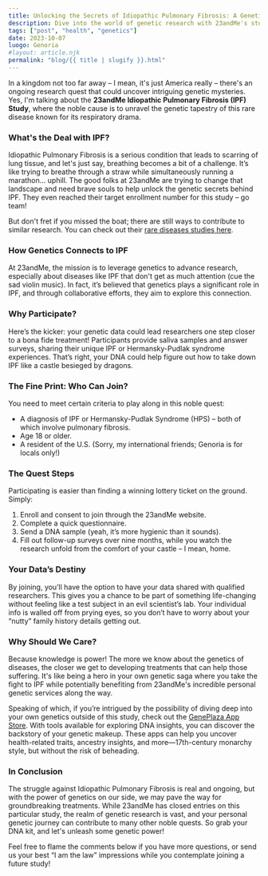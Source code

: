 ```yaml
---
title: Unlocking the Secrets of Idiopathic Pulmonary Fibrosis: A Genetic Exploration
description: Dive into the world of genetic research with 23andMe's study on Idiopathic Pulmonary Fibrosis (IPF) and discover how your DNA can change lives.
tags: ["post", "health", "genetics"]
date: 2023-10-07
luogo: Genoria
#layout: article.njk
permalink: "blog/{{ title | slugify }}.html"
---
```


In a kingdom not too far away – I mean, it's just America really – there's an ongoing research quest that could uncover intriguing genetic mysteries. Yes, I'm talking about the **23andMe Idiopathic Pulmonary Fibrosis (IPF) Study**, where the noble cause is to unravel the genetic tapestry of this rare disease known for its respiratory drama.

### What's the Deal with IPF?

Idiopathic Pulmonary Fibrosis is a serious condition that leads to scarring of lung tissue, and let's just say, breathing becomes a bit of a challenge. It’s like trying to breathe through a straw while simultaneously running a marathon... uphill. The good folks at 23andMe are trying to change that landscape and need brave souls to help unlock the genetic secrets behind IPF. They even reached their target enrollment number for this study – go team!

But don't fret if you missed the boat; there are still ways to contribute to similar research. You can check out their [rare diseases studies here](https://www.23andme.com/rare-disease-research-study/). 

### How Genetics Connects to IPF

At 23andMe, the mission is to leverage genetics to advance research, especially about diseases like IPF that don't get as much attention (cue the sad violin music). In fact, it’s believed that genetics plays a significant role in IPF, and through collaborative efforts, they aim to explore this connection.

### Why Participate?

Here’s the kicker: your genetic data could lead researchers one step closer to a bona fide treatment! Participants provide saliva samples and answer surveys, sharing their unique IPF or Hermansky-Pudlak syndrome experiences. That’s right, your DNA could help figure out how to take down IPF like a castle besieged by dragons. 

### The Fine Print: Who Can Join?

You need to meet certain criteria to play along in this noble quest:

- A diagnosis of IPF or Hermansky-Pudlak Syndrome (HPS) – both of which involve pulmonary fibrosis.
- Age 18 or older.
- A resident of the U.S. (Sorry, my international friends; Genoria is for locals only!)

### The Quest Steps

Participating is easier than finding a winning lottery ticket on the ground. Simply:
1. Enroll and consent to join through the 23andMe website.
2. Complete a quick questionnaire.
3. Send a DNA sample (yeah, it’s more hygienic than it sounds).
4. Fill out follow-up surveys over nine months, while you watch the research unfold from the comfort of your castle – I mean, home.

### Your Data’s Destiny

By joining, you’ll have the option to have your data shared with qualified researchers. This gives you a chance to be part of something life-changing without feeling like a test subject in an evil scientist’s lab. Your individual info is walled off from prying eyes, so you don’t have to worry about your “nutty” family history details getting out.

### Why Should We Care?

Because knowledge is power! The more we know about the genetics of diseases, the closer we get to developing treatments that can help those suffering. It's like being a hero in your own genetic saga where you take the fight to IPF while potentially benefiting from 23andMe's incredible personal genetic services along the way.

Speaking of which, if you’re intrigued by the possibility of diving deep into your own genetics outside of this study, check out the [GenePlaza App Store](https://www.GenePlaza.com/app-store). With tools available for exploring DNA insights, you can discover the backstory of your genetic makeup. These apps can help you uncover health-related traits, ancestry insights, and more—17th-century monarchy style, but without the risk of beheading.

### In Conclusion

The struggle against Idiopathic Pulmonary Fibrosis is real and ongoing, but with the power of genetics on our side, we may pave the way for groundbreaking treatments. While 23andMe has closed entries on this particular study, the realm of genetic research is vast, and your personal genetic journey can contribute to many other noble quests. So grab your DNA kit, and let's unleash some genetic power! 

Feel free to flame the comments below if you have more questions, or send us your best “I am the law” impressions while you contemplate joining a future study!